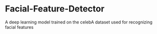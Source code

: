 # Facial-Feature-Detector
A deep learning model trained on the celebA dataset used for recognizing facial features
